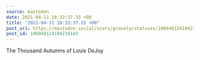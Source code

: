 ```yaml
---
source: mastodon
date: 2021-04-11 18:32:37.55 +00
title: "2021-04-11 18:32:37.55 +00"
post_uri: https://mastodon.social/users/gravely/statuses/106048124194216183
post_id: 106048124194216183
---
```

The Thousand Autumns of Louis DeJoy


